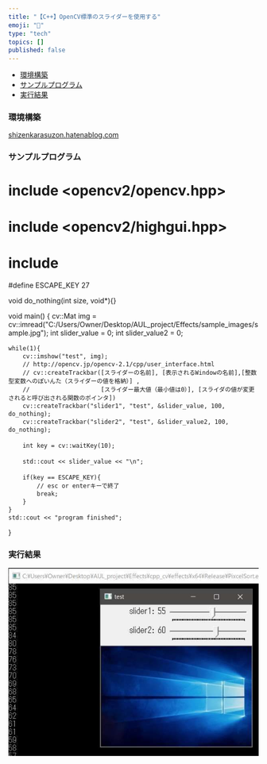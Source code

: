 ```yaml
---
title: "【C++】OpenCV標準のスライダーを使用する"
emoji: "🤖"
type: "tech"
topics: []
published: false
---
```


* [環境構築](#環境構築)
* [サンプルプログラム](#サンプルプログラム)
* [実行結果](#実行結果)

### 環境構築

[shizenkarasuzon.hatenablog.com](https://shizenkarasuzon.hatenablog.com/entry/2020/03/21/000258)  
  
  
### サンプルプログラム

# include <opencv2/opencv.hpp>
# include <opencv2/highgui.hpp>
# include <iostream>

#define ESCAPE_KEY 27

void do_nothing(int size, void*){}

void main() {
	cv::Mat img = cv::imread("C:/Users/Owner/Desktop/AUL_project/Effects/sample_images/sample.jpg");
	int slider_value = 0;
	int slider_value2 = 0;

	while(1){
		cv::imshow("test", img);
		// http://opencv.jp/opencv-2.1/cpp/user_interface.html
		// cv::createTrackbar([スライダーの名前], [表示されるWindowの名前],[整数型変数へのぽいんた（スライダーの値を格納）] , 
		//                    [スライダー最大値（最小値は0）], [スライダの値が変更されると呼び出される関数のポインタ])
		cv::createTrackbar("slider1", "test", &slider_value, 100, do_nothing);
		cv::createTrackbar("slider2", "test", &slider_value2, 100, do_nothing);

		int key = cv::waitKey(10);
		
		std::cout << slider_value << "\n";

		if(key == ESCAPE_KEY){
			// esc or enterキーで終了
			break;
		}
	}
	std::cout << "program finished";
}
  
  
### 実行結果

![f:id:pythonjacascript:20200403154500j:plain](/images/ppythonjacascript2020040320200403154500.jpg "f:id:pythonjacascript:20200403154500j:plain")